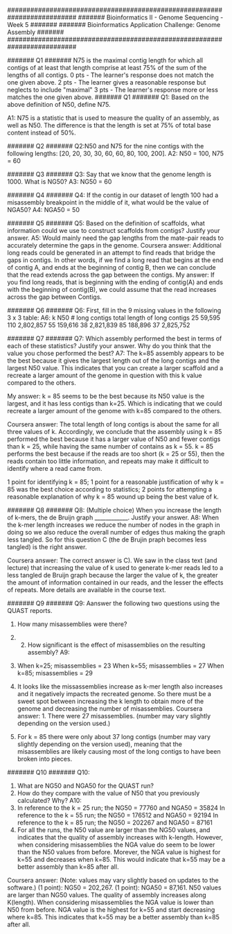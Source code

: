 
##########################################################################
#######    Bioinformatics II - Genome Sequencing - Week 5          #######
#######    Bioinformatics Application Challenge: Genome Assembly   #######
##########################################################################

####### Q1 #######
N75 is the maximal contig length for which all contigs of at least that length comprise at least 75% of the sum of the lengths of all contigs.
0 pts - The learner's response does not match the one given above.
2 pts - The learner gives a reasonable response but neglects to include "maximal"
3 pts - The learner's response more or less matches the one given above.
####### Q1 #######
Q1: Based on the above definition of N50, define N75.

A1: N75 is a statistic that is used to measure the quality of an assembly, as well as N50. The difference is that the length is set at 75% of total base content instead of 50%.

####### Q2 #######
Q2:N50 and N75 for the nine contigs with the following lengths: [20, 20, 30, 30, 60, 60, 80, 100, 200].
A2: N50 = 100, N75 = 60


####### Q3 #######
Q3: Say that we know that the genome length is 1000. What is NG50?
A3: NG50 = 60


####### Q4 #######
Q4: If the contig in our dataset of length 100 had a misassembly breakpoint in the middle of it, what would be the value of NGA50?
A4:  NGA50 = 50


####### Q5 #######
Q5: Based on the definition of scaffolds, what information could we use to construct scaffolds from contigs?  Justify your answer.
A5: Would mainly need the gap lengths from the mate-pair reads to accurately determine the gaps in the genome.
Coursera answer: 
Additional long reads could be generated in an attempt to find reads that bridge 
the gaps in contigs.  In other words, if we find a long read that begins
 at the end of contig A, and ends at the beginning of contig B, then we 
can conclude that the read extends across the gap between the contigs.
My answer: If you find long reads, that is beginning with the ending of contig(A) and ends with the beginning of contig(B),  we 
could assume that the read increases across the gap between Contigs.


####### Q6 #######
Q6: First, fill in the 9 missing values in the following 3 x 3 table:
A6: 
k N50 # long contigs total length of long contigs
25 59,595 110 2,802,857
55 159,616 38 2,821,839
85 188,896 37 2,825,752

####### Q7 #######
Q7: Which assembly performed the best in terms of each of these statistics?  Justify your answer. Why do you think that the value you chose performed the best?
A7: The k=85 assembly appears to be the best because it gives the largest length out of the long contigs and the largest N50 value. This indicates that you can create a larger scaffold and a recreate a larger amount of the genome in question with this k value compared to the others.

My answer: k = 85 seems to be the best because its N50 value is the largest, and it has less contigs than k=25.
Which is indicating that we could recreate a larger amount of the genome with k=85 compared to the others.

Coursera answer: The total length of long contigs is about the same for all three values of k.  Accordingly, we conclude that the assembly using k = 85 performed the best because it has a  larger value of N50 and fewer contigs than k = 25, while having the same number of contains as k = 55.
k = 85 performs the best because  if the reads are too short (k  = 25 or 55), then the reads contain too little information, and repeats may  make it difficult to identify where a read came from.

1 point for identifying k = 85;
1 point for a reasonable justification of why k = 85 was the best choice according to statistics;
2 points for attempting a reasonable explanation of why k = 85 wound up being the best value of k.



####### Q8 #######
Q8: (Multiple choice) When you increase the length of k-mers, the de Bruijn graph ____________.  Justify your answer.
A8: When the k-mer length increases we reduce the number of nodes in the graph in doing so we also reduce the overall number of edges thus making the graph less tangled. So for this question C (the de Brujin praph becomes less tangled) is the right answer.

Coursera answer: The correct answer is C).
We saw in the class text (and lecture) that increasing the value of k used to generate k-mer reads led to a less tangled de Bruijn graph because the larger the value of k,
 the greater the amount of information contained in our reads, and the 
lesser the effects of repeats.   More details are available in the 
course text.



####### Q9 #######
Q9: A​answer the following two questions using the QUAST reports. 
1. How many misassemblies were there?
2. 2. How significant is the effect of misassemblies on the resulting assembly?
A9: 
1. When k=25; misassemblies = 23
When k=55; misassemblies = 27
When k=85; misassemblies = 29
2. It looks like the missassemblies increase as k-mer length also increases and it negatively impacts the recreated genome. So there must be a sweet spot between increasing the k length to obtain more of the genome and decreasing the number of misassemblies.
Coursera answer: 1. There were 27 misassemblies. (number may vary slightly depending on the version used.)

2. For k  = 85 there were only about 37 long contigs (number may vary slightly depending on the version used), meaning that the misassemblies  are likely causing most of the long contigs to have been broken into  pieces.


####### Q10 #######
Q10: 
1. What are NG50 and NGA50 for the QUAST run?
2. How do they compare with the value of N50 that you previously calculated?  Why?
A10: 
1. In reference to the k = 25 run; the NG50 = 77760 and NGA50 = 35824
In reference to the k = 55 run; the NG50 = 176512 and NGA50 = 92194
In reference to the k = 85 run; the NG50 = 202267 and NGA50 = 87161
2. For all the runs, the N50 value are larger than the NG50 values, and indicates that the quality of assembly increases with k-length. However, when considering misassemblies the NGA value do seem to be lower than the N50 values from before. Morever, the NGA value is highest for k=55 and decreases when k=85. This would indicate that k=55 may be a better assembly than k=85 after all.

Coursera answer: 
(​Note: values may vary slightly based on updates to the software.)
(1 point): NG50 = 202,267.
(1 point): NGA50 = 87,161.
N50 values are larger than NG50 values. The quality of assembly increases along K(length). 
When considering misassemblies the NGA value is lower than  N50  from before. 
NGA value is the highest for k=55 and start decreasing where k=85. 
This indicates that k=55 may be a better assembly than k=85 after all.

